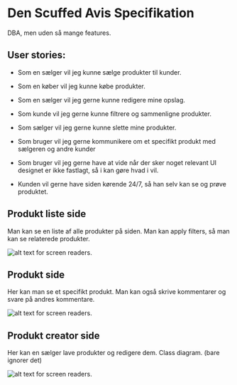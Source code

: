 
# Den Scuffed Avis Specifikation

DBA, men uden så mange features.

## User stories:
* Som en sælger vil jeg kunne sælge produkter til kunder.

* Som en køber vil jeg kunne købe produkter.

* Som en sælger vil jeg gerne kunne redigere mine opslag.

* Som kunde vil jeg gerne kunne filtrere og sammenligne produkter.

* Som sælger vil jeg gerne kunne slette mine produkter.

* Som bruger vil jeg gerne kommunikere om et specifikt produkt med sælgeren og andre kunder

* Som bruger vil jeg gerne have at vide når der sker noget relevant
UI designet er ikke fastlagt, så i kan gøre hvad i vil.

* Kunden vil gerne have siden kørende 24/7, så han selv kan se og prøve produktet.

## Produkt liste side
Man kan se en liste af alle produkter på siden. Man kan apply filters, så man kan
se relaterede produkter.

![alt text for screen readers](https://media.discordapp.net/attachments/824591158604070972/1077509569825218590/image.png?width=980&height=655 "Lækker suger klar på sjov").


## Produkt side
Her kan man se et specifikt produkt. Man kan også skrive kommentarer og svare
på andres kommentare.

![alt text for screen readers](https://media.discordapp.net/attachments/824591158604070972/1077509643099713626/image.png?width=940&height=655 "Lækker suger klar på sjov").


## Produkt creator side
Her kan en sælger lave produkter og redigere dem.
Class diagram. (bare ignorer det)

![alt text for screen readers](https://media.discordapp.net/attachments/824591158604070972/1077509534639198218/image.png "Lækker suger ikke klar på sjov").
